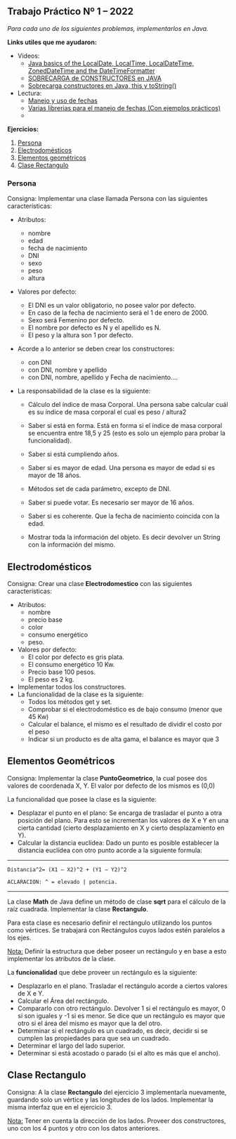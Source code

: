 ## Trabajo Práctico Nº 1 – 2022

_Para cada uno de los siguientes problemas, implementarlos en Java._

**Links utiles que me ayudaron:**
* Videos:
  * [Java basics of the LocalDate, LocalTime, LocalDateTime, ZonedDateTime and the DateTimeFormatter](https://www.youtube.com/watch?v=0XgdX5hDL4U)
  * [SOBRECARGA de CONSTRUCTORES en JAVA](https://www.youtube.com/watch?v=BJho0_xucw8)
  * [Sobrecarga constructores en Java, this y toString()](https://www.youtube.com/watch?v=VV97abHxTNk)
* Lectura:
  * [Manejo y uso de fechas](https://www.campusmvp.es/recursos/post/como-manejar-correctamente-fechas-en-java-el-paquete-java-time.aspx)
  * [Varias librerias para el manejo de fechas (Con ejemplos prácticos)](https://www.delftstack.com/es/howto/java/java-subtract-dates/#:~:text=Duration%20y%20java.-,time.,medianoche%20a%20la%20fecha%20local.)
  * 
**Ejercicios:**
  1. [Persona](#persona)
  1. [Electrodomésticos](#electrodomésticos)
  1. [Elementos geométricos](#elementos-geométricos)
  1. [Clase Rectangulo](#clase-rectangulo)

### Persona
Consigna: Implementar una clase llamada Persona con las siguientes características:
* Atributos: 
  * nombre
  * edad
  * fecha de nacimiento
  * DNI
  * sexo
  * peso 
  * altura
* Valores por defecto:
  * El DNI es un valor obligatorio, no posee valor por defecto.
  * En caso de la fecha de nacimiento será el 1 de enero de 2000.
  * Sexo será Femenino por defecto.
  * El nombre por defecto es N y el apellido es N.
  * El peso y la altura son 1 por defecto.
* Acorde a lo anterior se deben crear los constructores:
  * con DNI
  * con DNI, nombre y apellido
  * con DNI, nombre, apellido y Fecha de nacimiento….

* La responsabilidad de la clase es la siguiente:
  * Cálculo del índice de masa Corporal. Una persona sabe calcular cuál es su índice de masa corporal el cual es peso / altura2

  * Saber si está en forma. Está en forma si el índice de masa corporal se encuentra entre 18,5 y 25 (esto es solo un ejemplo para probar la funcionalidad).
  * Saber si está cumpliendo años.
  * Saber si es mayor de edad. Una persona es mayor de edad si es mayor de 18 años.
  * Métodos set de cada parámetro, excepto de DNI.
  * Saber si puede votar. Es necesario ser mayor de 16 años.
  * Saber si es coherente. Que la fecha de nacimiento coincida con la edad.
  * Mostrar toda la información del objeto. Es decir devolver un String con la información del mismo.

## Electrodomésticos
Consigna: Crear una clase **Electrodomestico** con las siguientes características:

* Atributos:
  * nombre
  * precio base
  * color
  * consumo energético
  * peso.
* Valores por defecto:
  * El color por defecto es gris plata.
  * El consumo energético 10 Kw.
  * Precio base 100 pesos.
  * El peso es 2 kg.
* Implementar todos los constructores.
* La funcionalidad de la clase es la siguiente:
  * Todos los métodos get y set.
  * Comprobar si el electrodoméstico es de bajo consumo (menor que 45 Kw)
  * Calcular el balance, el mismo es el resultado de dividir el costo por el peso
  * Indicar si un producto es de alta gama, el balance es mayor que 3

## Elementos Geométricos
Consigna: Implementar la clase **PuntoGeometrico**, la cual posee dos valores de coordenada X, Y.
El valor por defecto de los mismos es (0,0)

La funcionalidad que posee la clase es la siguiente:
  * Desplazar el punto en el plano: Se encarga de trasladar el punto a otra posición del plano. Para esto se incrementan los valores de X e Y en una cierta cantidad (cierto desplazamiento en X y cierto desplazamiento en Y). 
  * Calcular la distancia euclídea: Dado un punto es posible establecer la distancia euclídea con otro punto acorde a la siguiente formula:
***
    Distancia^2= (X1 – X2)^2 + (Y1 – Y2)^2

    ACLARACION: ^ = elevado | potencia.
***
La clase **Math** de Java define un método de clase **sqrt** para el cálculo de la raíz cuadrada.
Implementar la clase **Rectangulo**.

Para esta clase es necesario definir el rectángulo utilizando los puntos como vértices. Se trabajará con Rectángulos cuyos lados estén paralelos a los ejes.

<u>Nota:</u> Definir la estructura que deber poseer un rectángulo y en base a esto implementar los atributos de la clase.

La **funcionalidad** que debe proveer un rectángulo es la siguiente: 
  * Desplazarlo en el plano. Trasladar el rectángulo acorde a ciertos valores de X e Y.
  * Calcular el Área del rectángulo.
  * Compararlo con otro rectángulo. Devolver 1 si el rectángulo es mayor, 0 si son iguales y -1 si es menor. Se dice que un rectángulo es mayor que otro si el área del mismo es mayor que la del otro.
  * Determinar si el rectángulo es un cuadrado, es decir, decidir si se cumplen las propiedades para que sea un cuadrado.
  * Determinar el largo del lado superior.
  * Determinar si está acostado o parado (si el alto es más que el ancho). 


## Clase Rectangulo
Consigna: A la clase **Rectangulo** del ejercicio 3 implementarla nuevamente, guardando solo un vértice y las longitudes de los lados. Implementar la misma interfaz que en el ejercicio 3.

<u>Nota:</u> Tener en cuenta la dirección de los lados. Proveer dos constructores, uno con los 4 puntos y otro con los datos anteriores.